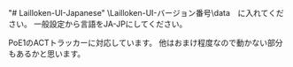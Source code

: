 "# Lailloken-UI-Japanese"
\Lailloken-UI-バージョン番号\data　に入れてください。
一般設定から言語をJA-JPにしてください。

PoE1のACTトラッカーに対応しています。
他はおまけ程度なので動かない部分もあるかと思います。
